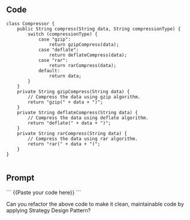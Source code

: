 ## Code

```
class Compressor {
    public String compress(String data, String compressionType) {
        switch (compressionType) {
            case "gzip":
                return gzipCompress(data);
            case "deflate":
                return deflateCompress(data);
            case "rar":
                return rarCompress(data);
            default:
                return data;
        }
    }
    private String gzipCompress(String data) {
        // Compress the data using gzip algorithm.
        return "gzip(" + data + ")";
    }
    private String deflateCompress(String data) {
        // Compress the data using deflate algorithm.
        return "deflate(" + data + ")";
    }
    private String rarCompress(String data) {
        // Compress the data using rar algorithm.
        return "rar(" + data + ")";
    }
}


```

## Prompt

\```
{{Paste your code here}}
\```

Can you refactor the above code to make it clean, maintainable code by applying Strategy Design Pattern?